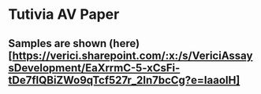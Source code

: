 # Tutivia AV Paper

## Samples are shown (here)[https://verici.sharepoint.com/:x:/s/VericiAssaysDevelopment/EaXrrmC-5-xCsFi-tDe7flQBiZWo9qTcf527r_2In7bcCg?e=IaaoIH]
